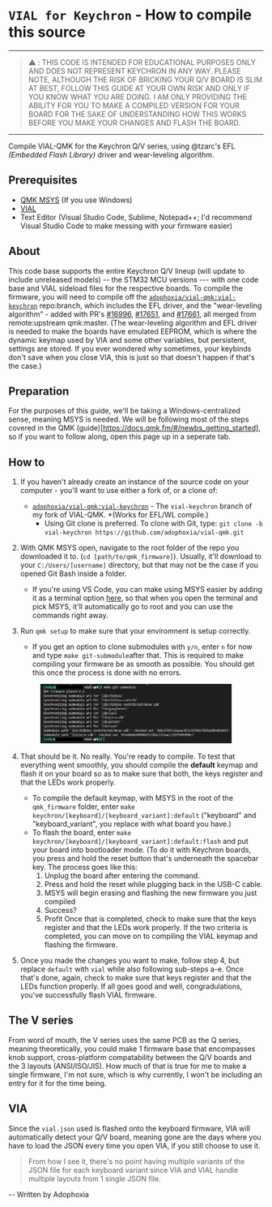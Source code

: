 # `VIAL for Keychron` - How to compile this source

---

> :warning: : THIS CODE IS INTENDED FOR EDUCATIONAL PURPOSES ONLY AND DOES NOT REPRESENT KEYCHRON IN ANY WAY. PLEASE NOTE, ALTHOUGH THE RISK OF BRICKING YOUR Q/V BOARD IS SLIM AT BEST, FOLLOW THIS GUIDE AT YOUR OWN RISK AND ONLY IF YOU KNOW WHAT YOU ARE DOING. I AM ONLY PROVIDING THE ABILITY FOR YOU TO MAKE A COMPILED VERSION FOR YOUR BOARD FOR THE SAKE OF UNDERSTANDING HOW THIS WORKS BEFORE YOU MAKE YOUR CHANGES AND FLASH THE BOARD. 

---

Compile VIAL-QMK for the Keychron Q/V series, using @tzarc's EFL *(Embedded Flash Library)* driver and wear-leveling algorithm.

## Prerequisites
* [QMK MSYS](https://msys.qmk.fm/) (If you use Windows)
* [VIAL](https://get.vial.today/)
* Text Editor (Visual Studio Code, Sublime, Notepad++; I'd recommend Visual Studio Code to make messing with your firmware easier)

## About
This code base supports the entire Keychron Q/V lineup (will update to include unreleased models) -- the STM32 MCU versions --- with one code base and VIAL sideload files for the respective boards.  To compile the firmware, you will need to compile off the [`adophoxia/vial-qmk:vial-keychron`](https://github.com/adophoxia/vial-qmk/tree/vial-keychron) repo:branch, which includes the EFL driver, and the "wear-leveling algorithm" - added with PR's [#16996](https://github.com/qmk/qmk_firmware/pull/16996), [#17651](https://github.com/qmk/qmk_firmware/pull/17651), and [#17661](https://github.com/qmk/qmk_firmware/pull/17661), all merged from remote:upstream qmk:master. (The wear-leveling algorithm and EFL driver is needed to make the boards have emulated EEPROM, which is where the dynamic keymap used by VIA and some other variables, but persistent, settings are stored. If you ever wondered why sometimes, your keybinds don't save when you close VIA, this is just so that doesn't happen if that's the case.)

## Preparation
For the purposes of this guide, we'll be taking a Windows-centralized sense, meaning MSYS is needed. We will be following most of the steps covered in the QMK (guide)[https://docs.qmk.fm/#/newbs_getting_started], so if you want to follow along, open this page up in a seperate tab. 
## How to
1. If you haven't already create an instance of the source code on your computer - you'll want to use either a fork of, or a clone of:
    * [`adophoxia/vial-qmk:vial-keychron`](https://github.com/adophoxia/vial-qmk/tree/vial-keychron) - The `vial-keychron` branch of my fork of VIAL-QMK.  *(Works for EFL/WL compile.)
        * Using Git clone is preferred. To clone with Git, type: `git clone -b vial-keychron https://github.com/adophoxia/vial-qmk.git`

2. With QMK MSYS open, navigate to the root folder of the repo you downloaded it to. (`cd [path/to/qmk_firmware]`). Usually, it'll download to your `C:/Users/[username]` directory, but that may not be the case if you opened Git Bash inside a folder.
    * If you're using VS Code, you can make using MSYS easier by adding it as a terminal option [here](https://docs.qmk.fm/#/other_vscode?id=configuring-vs-code), so that when you open the terminal and pick MSYS, it'll automatically go to root and you can use the commands right away.

3. Run `qmk setup` to make sure that your enviromnent is setup correctly.
    * If you get an option to clone submodules with `y/n`, enter `n` for now and type `make git-submodule`after that. This is required to make compiling your firmware be as smooth as possible. You should get this once the process is done with no errors.
<p align="center"><img src="media/submodule.png" width="75%"></p>

4. That should be it. No really. You're ready to compile. To test that everything went smoothly, you should compile the **default** keymap and flash it on your board so as to make sure that both, the keys register and that the LEDs work properly. 
    * To compile the default keymap, with MSYS in the root of the `qmk_firmware` folder, enter `make keychron/[keyboard]/[keyboard_variant]:default` ("keyboard" and "keyboard_variant", you replace with what board you have.)
    * To flash the board, enter `make keychron/[keyboard]/[keyboard_variant]:default:flash` and put your board into bootloader mode. (To do it with Keychron boards, you press and hold the reset button that's underneath the spacebar key. The process goes like this: 
        1. Unplug the board after entering the command.
        2. Press and hold the reset while plugging back in the USB-C cable. 
        3. MSYS will begin erasing and flashing the new firmware you just compiled
        4. Success?
        5. Profit
    Once that is completed, check to make sure that the keys register and that the LEDs work properly. If the two criteria is completed, you can move on to compiling the VIAL keymap and flashing the firmware.

5. Once you made the changes you want to make, follow step 4, but replace `default` with `vial` while also following sub-steps a-e. Once that's done, again, check to make sure that keys register and that the LEDs function properly. If all goes good and well, congradulations, you've successfully flash VIAL firmware.  
## The V series
From word of mouth, the V series uses the same PCB as the Q series, meaning theoretically, you could make 1 firmware base that encompasses knob support, cross-platform compatability between the Q/V boards and the 3 layouts (ANSI/ISO/JIS). How much of that is true for me to make a single firmware, I'm not sure, which is why currently, I won't be including an entry for it for the time being. 
## VIA
Since the `vial.json` used is flashed onto the keyboard firmware, VIA will automatically detect your Q/V board, meaning gone are the days where you have to load the JSON every time you open VIA, if you still choose to use it.

> From how I see it, there's no point having multiple variants of the JSON file for each keyboard variant since VIA and VIAL handle multiple layouts from 1 single JSON file. 

-- Written by Adophoxia
